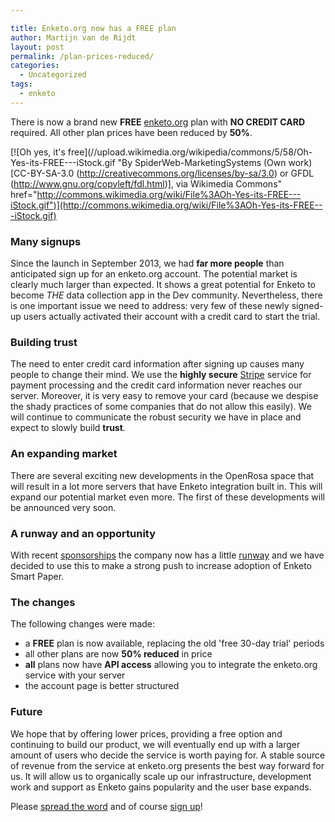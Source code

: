 ```yaml
---

title: Enketo.org now has a FREE plan
author: Martijn van de Rijdt
layout: post
permalink: /plan-prices-reduced/
categories:
  - Uncategorized
tags:
  - enketo
---
```


There is now a brand new **FREE** [enketo.org](https://enketo.org) plan with **NO CREDIT CARD** required. All other plan prices have been reduced by **50%**.

[![Oh yes, it's free](//upload.wikimedia.org/wikipedia/commons/5/58/Oh-Yes-its-FREE---iStock.gif "By SpiderWeb-MarketingSystems (Own work) [CC-BY-SA-3.0 (http://creativecommons.org/licenses/by-sa/3.0) or GFDL (http://www.gnu.org/copyleft/fdl.html)], via Wikimedia Commons" href="http://commons.wikimedia.org/wiki/File%3AOh-Yes-its-FREE---iStock.gif")](http://commons.wikimedia.org/wiki/File%3AOh-Yes-its-FREE---iStock.gif)

### Many signups
Since the launch in September 2013, we had **far more people** than anticipated sign up for an enketo.org account. The potential market is clearly much larger than expected. It shows a great potential for Enketo to become *THE* data collection app in the Dev community. Nevertheless, there is one important issue we need to address: very few of these newly signed-up users actually activated their account with a credit card to start the trial.

### Building trust
The need to enter credit card information after signing up causes many people to change their mind. We use the **highly secure** [Stripe](https://stripe.com/) service for payment processing and the credit card information never reaches our server. Moreover, it is very easy to remove your card (because we despise the shady practices of some companies that do not allow  this easily). We will continue to communicate the robust security we have in place and expect to slowly build **trust**.

### An expanding market
There are several exciting new developments in the OpenRosa space that will result in a lot more servers that have Enketo integration built in. This will expand our potential market even more. The first of these developments will be announced very soon.

### A runway and an opportunity
With recent [sponsorships](/sponsorships-2013/) the company now has a little [runway](http://www.startupdefinition.com/runway) and we have decided to use this to make a strong push to increase adoption of Enketo Smart Paper. 

### The changes
The following changes were made:

* a **FREE** plan is now available, replacing the old 'free 30-day trial' periods
* all other plans are now **50% reduced** in price
* **all** plans now have **API access** allowing you to integrate the enketo.org service with your server
* the account page is better structured

### Future
We hope that by offering lower prices, providing a free option and continuing to build our product, we will eventually end up with a larger amount of users who decide the service is worth paying for. A stable source of revenue from the service at enketo.org presents the best way forward for us. It will allow us to organically scale up our infrastructure, development work and support as Enketo gains popularity and the user base expands.  

Please [spread the word](https://twitter.com/enketo/statuses/431514630230257664) and of course [sign up](https://accounts.enketo.org)!
